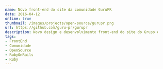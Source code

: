 ```yaml
---
name: Novo front-end do site da comunidade GuruPR
date: 2016-04-12
online: true
thumbnail: /images/projects/open-source/gurupr.png
url: https://github.com/guru-pr/gurupr
description: Novo design e desenvolvimento front-end do site do Grupo de Usuários Ruby do Paraná.
tags:
- FrontEnd
- Comunidade
- OpenSource
- RubyOnRails
- Ruby
---
```

